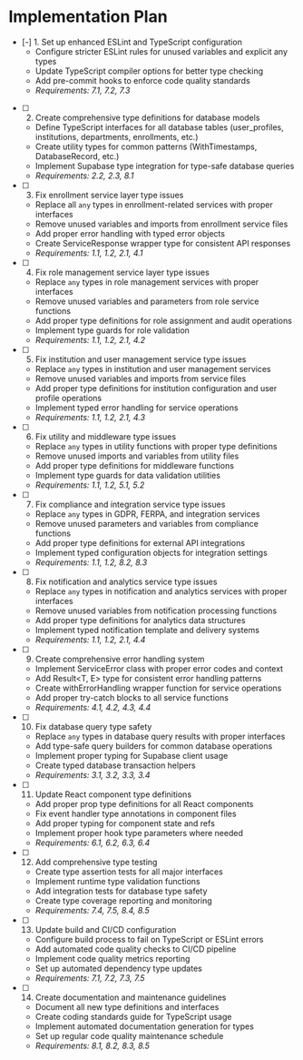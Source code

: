 # Implementation Plan

- [-] 1. Set up enhanced ESLint and TypeScript configuration
  - Configure stricter ESLint rules for unused variables and explicit any types
  - Update TypeScript compiler options for better type checking
  - Add pre-commit hooks to enforce code quality standards
  - _Requirements: 7.1, 7.2, 7.3_

- [ ] 2. Create comprehensive type definitions for database models
  - Define TypeScript interfaces for all database tables (user_profiles, institutions, departments, enrollments, etc.)
  - Create utility types for common patterns (WithTimestamps, DatabaseRecord, etc.)
  - Implement Supabase type integration for type-safe database queries
  - _Requirements: 2.2, 2.3, 8.1_

- [ ] 3. Fix enrollment service layer type issues
  - Replace all `any` types in enrollment-related services with proper interfaces
  - Remove unused variables and imports from enrollment service files
  - Add proper error handling with typed error objects
  - Create ServiceResponse<T> wrapper type for consistent API responses
  - _Requirements: 1.1, 1.2, 2.1, 4.1_

- [ ] 4. Fix role management service layer type issues
  - Replace `any` types in role management services with proper interfaces
  - Remove unused variables and parameters from role service functions
  - Add proper type definitions for role assignment and audit operations
  - Implement type guards for role validation
  - _Requirements: 1.1, 1.2, 2.1, 4.2_

- [ ] 5. Fix institution and user management service type issues
  - Replace `any` types in institution and user management services
  - Remove unused variables and imports from service files
  - Add proper type definitions for institution configuration and user profile operations
  - Implement typed error handling for service operations
  - _Requirements: 1.1, 1.2, 2.1, 4.3_

- [ ] 6. Fix utility and middleware type issues
  - Replace `any` types in utility functions with proper type definitions
  - Remove unused imports and variables from utility files
  - Add proper type definitions for middleware functions
  - Implement type guards for data validation utilities
  - _Requirements: 1.1, 1.2, 5.1, 5.2_

- [ ] 7. Fix compliance and integration service type issues
  - Replace `any` types in GDPR, FERPA, and integration services
  - Remove unused parameters and variables from compliance functions
  - Add proper type definitions for external API integrations
  - Implement typed configuration objects for integration settings
  - _Requirements: 1.1, 1.2, 8.2, 8.3_

- [ ] 8. Fix notification and analytics service type issues
  - Replace `any` types in notification and analytics services with proper interfaces
  - Remove unused variables from notification processing functions
  - Add proper type definitions for analytics data structures
  - Implement typed notification template and delivery systems
  - _Requirements: 1.1, 1.2, 2.1, 4.4_

- [ ] 9. Create comprehensive error handling system
  - Implement ServiceError class with proper error codes and context
  - Add Result<T, E> type for consistent error handling patterns
  - Create withErrorHandling wrapper function for service operations
  - Add proper try-catch blocks to all service functions
  - _Requirements: 4.1, 4.2, 4.3, 4.4_

- [ ] 10. Fix database query type safety
  - Replace `any` types in database query results with proper interfaces
  - Add type-safe query builders for common database operations
  - Implement proper typing for Supabase client usage
  - Create typed database transaction helpers
  - _Requirements: 3.1, 3.2, 3.3, 3.4_

- [ ] 11. Update React component type definitions
  - Add proper prop type definitions for all React components
  - Fix event handler type annotations in component files
  - Add proper typing for component state and refs
  - Implement proper hook type parameters where needed
  - _Requirements: 6.1, 6.2, 6.3, 6.4_

- [ ] 12. Add comprehensive type testing
  - Create type assertion tests for all major interfaces
  - Implement runtime type validation functions
  - Add integration tests for database type safety
  - Create type coverage reporting and monitoring
  - _Requirements: 7.4, 7.5, 8.4, 8.5_

- [ ] 13. Update build and CI/CD configuration
  - Configure build process to fail on TypeScript or ESLint errors
  - Add automated code quality checks to CI/CD pipeline
  - Implement code quality metrics reporting
  - Set up automated dependency type updates
  - _Requirements: 7.1, 7.2, 7.3, 7.5_

- [ ] 14. Create documentation and maintenance guidelines
  - Document all new type definitions and interfaces
  - Create coding standards guide for TypeScript usage
  - Implement automated documentation generation for types
  - Set up regular code quality maintenance schedule
  - _Requirements: 8.1, 8.2, 8.3, 8.5_